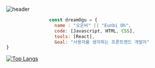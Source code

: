 ![header](https://capsule-render.vercel.app/api?type=waving&color=0:fff1eb,50:fbc2eb,100:ace0f9&height=180&section=header&text=Dreaming%20Ogu🌊&fontColor=020024&fontSize=24&)


```javascript
                const dreamOgu = {
                  name : "오은비" || "Eunbi Oh",
                  code: [Javascript, HTML, CSS],
                  tools: [React],
                  Goal: "사용자를 생각하는 프론트앤드 개발자"
}
```


[![Top Langs](https://github-readme-stats.vercel.app/api/top-langs/?username=dreamogu&layout=compact)](https://github.com/dreamogu/github-readme-stats)


<!--
**dreamogu/dreamogu** is a ✨ _special_ ✨ repository because its `README.md` (this file) appears on your GitHub profile.

Here are some ideas to get you started:

- 🔭 I’m currently working on ...
- 🌱 I’m currently learning ...
- 👯 I’m looking to collaborate on ...
- 🤔 I’m looking for help with ...
- 💬 Ask me about ...
- 📫 How to reach me: ...
- 😄 Pronouns: ...
- ⚡ Fun fact: ...
-->
